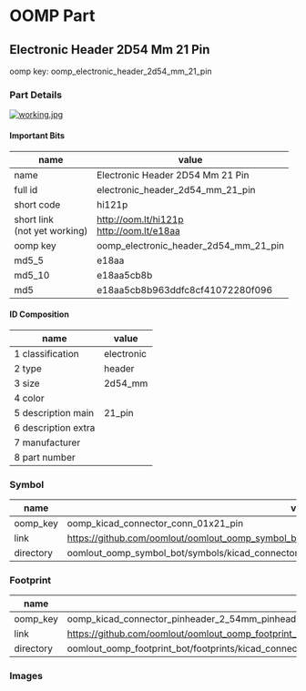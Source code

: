 # OOMP Part  
## Electronic Header 2D54 Mm 21 Pin  
  
oomp key: oomp_electronic_header_2d54_mm_21_pin  
  
### Part Details  
  
[![working.jpg](working_600.jpg)](working.jpg)  
  
#### Important Bits  
| name | value | 
| --- | --- | 
| name | Electronic Header 2D54 Mm 21 Pin | 
| full id | electronic_header_2d54_mm_21_pin | 
| short code | hi121p | 
| short link<br>(not yet working) | http://oom.lt/hi121p<br>http://oom.lt/e18aa | 
| oomp key | oomp_electronic_header_2d54_mm_21_pin | 
| md5_5 | e18aa | 
| md5_10 | e18aa5cb8b | 
| md5 | e18aa5cb8b963ddfc8cf41072280f096 | 
#### ID Composition  
| name | value | 
| --- | --- | 
| 1 classification | electronic | 
| 2 type | header | 
| 3 size | 2d54_mm | 
| 4 color |  | 
| 5 description main | 21_pin | 
| 6 description extra |  | 
| 7 manufacturer |  | 
| 8 part number |  | 
### Symbol  
| name | value | 
| --- | --- | 
| oomp_key | oomp_kicad_connector_conn_01x21_pin | 
| link | https://github.com/oomlout/oomlout_oomp_symbol_bot/tree/main/symbols/kicad_connector_conn_01x21_pin | 
| directory | oomlout_oomp_symbol_bot/symbols/kicad_connector_conn_01x21_pin//working/working.kicad_sym | 
### Footprint  
| name | value | 
| --- | --- | 
| oomp_key | oomp_kicad_connector_pinheader_2_54mm_pinheader_1x21_p2_54mm_vertical | 
| link | https://github.com/oomlout/oomlout_oomp_footprint_bot/tree/main/foootprntss/kicad_connector_pinheader_2_54mm_pinheader_1x21_p2_54mm_vertical | 
| directory | oomlout_oomp_footprint_bot/footprints/kicad_connector_pinheader_2_54mm_pinheader_1x21_p2_54mm_vertical//working/working.kicad_mod | 
### Images  
